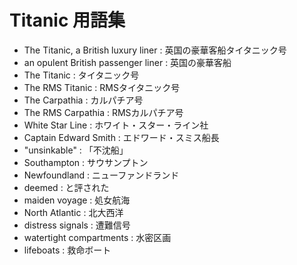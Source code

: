 ﻿# Titanic 用語集
 - The Titanic, a British luxury liner : 英国の豪華客船タイタニック号
 - an opulent British passenger liner : 英国の豪華客船
 - The Titanic : タイタニック号
 - The RMS Titanic : RMSタイタニック号
 - The Carpathia : カルパチア号
 - The RMS Carpathia : RMSカルパチア号
 - White Star Line : ホワイト・スター・ライン社
 - Captain Edward Smith : エドワード・スミス船長
 - "unsinkable" : 「不沈船」
 - Southampton : サウサンプトン
 - Newfoundland : ニューファンドランド
 - deemed : と評された
 - maiden voyage : 処女航海
 - North Atlantic : 北大西洋
 - distress signals : 遭難信号
 - watertight compartments : 水密区画
 - lifeboats : 救命ボート

